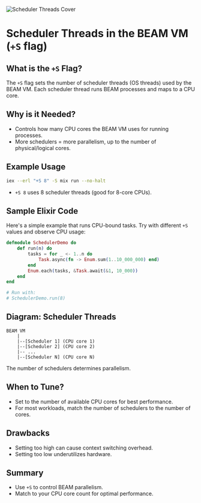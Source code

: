 ![Scheduler Threads Cover](https://images.unsplash.com/photo-1465101046530-73398c7f28ca?auto=format&fit=crop&w=1000&q=80)

# Scheduler Threads in the BEAM VM (`+S` flag)

## What is the `+S` Flag?
The `+S` flag sets the number of scheduler threads (OS threads) used by the BEAM VM. Each scheduler thread runs BEAM processes and maps to a CPU core.

## Why is it Needed?
- Controls how many CPU cores the BEAM VM uses for running processes.
- More schedulers = more parallelism, up to the number of physical/logical cores.


## Example Usage
```sh
iex --erl "+S 8" -S mix run --no-halt
```
- `+S 8` uses 8 scheduler threads (good for 8-core CPUs).

## Sample Elixir Code
Here's a simple example that runs CPU-bound tasks. Try with different `+S` values and observe CPU usage:

```elixir
defmodule SchedulerDemo do
	def run(n) do
		tasks = for _ <- 1..n do
			Task.async(fn -> Enum.sum(1..10_000_000) end)
		end
		Enum.each(tasks, &Task.await(&1, 10_000))
	end
end

# Run with:
# SchedulerDemo.run(8)
```

## Diagram: Scheduler Threads

```
BEAM VM
	|
	|--[Scheduler 1] (CPU core 1)
	|--[Scheduler 2] (CPU core 2)
	|-- ...
	|--[Scheduler N] (CPU core N)
```

The number of schedulers determines parallelism.

## When to Tune?
- Set to the number of available CPU cores for best performance.
- For most workloads, match the number of schedulers to the number of cores.

## Drawbacks
- Setting too high can cause context switching overhead.
- Setting too low underutilizes hardware.

## Summary
- Use `+S` to control BEAM parallelism.
- Match to your CPU core count for optimal performance.
